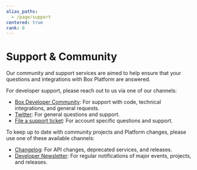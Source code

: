 ```yaml
---
alias_paths:
  - /page/support
centered: true
rank: 0
---
```


# Support & Community

Our community and support services are aimed to help ensure that your questions
and integrations with Box Platform are answered.

For developer support, please reach out to us via one of our channels:

- [Box Developer Community][forum]: For support with code, technical integrations, and general requests.
- [Twitter][twitter]: For general questions and support.
- [File a support ticket][support]: For account specific questions and support.

To keep up to date with community projects and Platform changes, please use
one of these available channels:

- [Changelog](page://changelog): For API changes, deprecated services, and releases.
- [Developer Newsletter](page://newsletter): For regular notifications of major events, projects, and releases.

<!-- i18n-enable localize-links -->
[forum]: https://forum.box.com/
[twitter]: https://twitter.com/BoxPlatform
[support]: https://support.box.com/hc/en-us/requests/new
<!-- i18n-disable localize-links -->
